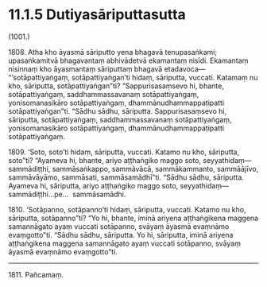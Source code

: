 

# 11.1.5 Dutiyasāriputtasutta




(1001.)

1808\. Atha kho āyasmā sāriputto yena bhagavā tenupasaṅkami; upasaṅkamitvā bhagavantaṃ abhivādetvā ekamantaṃ nisīdi. Ekamantaṃ nisinnaṃ kho āyasmantaṃ sāriputtaṃ bhagavā etadavoca—  “‘sotāpattiyaṅgaṃ, sotāpattiyaṅgan’ti hidaṃ, sāriputta, vuccati. Katamaṃ nu kho, sāriputta, sotāpattiyaṅgan”ti? “Sappurisasaṃsevo hi, bhante, sotāpattiyaṅgaṃ, saddhammassavanaṃ sotāpattiyaṅgaṃ, yonisomanasikāro sotāpattiyaṅgaṃ, dhammānudhammappaṭipatti sotāpattiyaṅgan”ti. “Sādhu sādhu, sāriputta. Sappurisasaṃsevo hi, sāriputta, sotāpattiyaṅgaṃ, saddhammassavanaṃ sotāpattiyaṅgaṃ, yonisomanasikāro sotāpattiyaṅgaṃ, dhammānudhammappaṭipatti sotāpattiyaṅgaṃ.

1809\. ‘Soto, soto’ti hidaṃ, sāriputta, vuccati. Katamo nu kho, sāriputta, soto”ti? “Ayameva hi, bhante, ariyo aṭṭhaṅgiko maggo soto, seyyathidaṃ—  sammādiṭṭhi, sammāsaṅkappo, sammāvācā, sammākammanto, sammāājīvo, sammāvāyāmo, sammāsati, sammāsamādhī”ti. “Sādhu sādhu, sāriputta. Ayameva hi, sāriputta, ariyo aṭṭhaṅgiko maggo soto, seyyathidaṃ—  sammādiṭṭhi…pe…  sammāsamādhi.

1810\. ‘Sotāpanno, sotāpanno’ti hidaṃ, sāriputta, vuccati. Katamo nu kho, sāriputta, sotāpanno”ti? “Yo hi, bhante, iminā ariyena aṭṭhaṅgikena maggena samannāgato ayaṃ vuccati sotāpanno, svāyaṃ āyasmā evaṃnāmo evaṃgotto”ti. “Sādhu sādhu, sāriputta. Yo hi, sāriputta, iminā ariyena aṭṭhaṅgikena maggena samannāgato ayaṃ vuccati sotāpanno, svāyaṃ āyasmā evaṃnāmo evaṃgotto”ti.

---

1811\. Pañcamaṃ.





